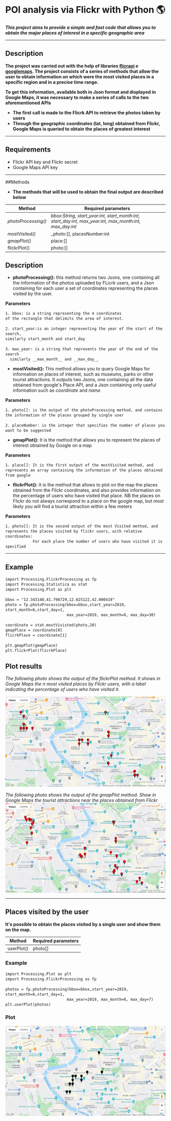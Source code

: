 
# POI analysis via Flickr with Python :earth_americas:
___This project aims to provide a simple and fast code that allows you to obtain the major places of interest in a specific geographic area___
___
## Description
__The project was carried out with the help of libraries 
[flicrapi](https://pypi.org/project/flickrapi/) e [googlemaps](https://developers.google.com/maps/documentation/places/web-service/overview).
The project consists of a series of methods that allow the user to obtain information on which were the most visited places in a specific region and in a precise time range.__

__To get this information, available both in Json format
and displayed in Google Maps, it was necessary to make a series of calls to the two aforementioned APIs__
* __The first call is made to the Flicrk API to retrieve the photos taken by users__
* __Through the geographic coordinates (lat, long) obtained from Flickr, Google Maps is queried to obtain the places
  of greatest interest__
  
___

## Requirements

* Flickr API key and Flickr secret
* Google Maps API key

---

##Methods
* __The methods that will be used to obtain the final output are described below__

|__Method__|__Required parameters__|
|---|---|
|_photoProcessing()_|_bbox:String, start_year:int, start_month:int, start_day:int, max_year:int, max_month:int, max_day:int_|
|_mostVisited()_|_photo:[], placesNumber:int|
|_gmapPlot()_|place:[]|
|flickrPlot()|photo:[]|

## Description

* __photoProcessing():__ 
this method returns two Jsons, one containing all the 
  information of the photos uploaded by FLicrk users,
  and a Json containing for each user a set of coordinates
  representing the places visited by the user.
  
__Parameters__  

    1. bbox: is a string representing the 4 coordinates
    of the rectangle that delimits the area of interest.
   
    2. start_year:is an integer representing the year of the start of the search,
    similarly start_month and start_day

    3. max_year: is a string that represents the year of the end of the search
      similarly __max_month__ and __max_day__
   
* __mostVisited():__ This method allows you to query Google Maps for information on places
of interest, such as museums, parks or other tourist attractions.
  It outputs two Jsons, one containing all the data obtained from google's Place API, and a
  Json containing only useful information such as _coordinate_ and _name_

__Parameters__
  
    1. photo[]: is the output of the photoProcessing method, and contains the information of the places grouped by single user

    2. placeNumber: is the integer that specifies the number of places you want to be suggested

* __gmapPlot():__ It is the method that allows you to represent the places of interest obtained by Google on a map

__Parameters__  
        
    1. place[]: It is the first output of the mostVisited method, and represents an array containing the information of the places obtained from google

* __flickrPlot():__ 
It is the method that allows to plot on the map the places obtained from the Flickr coordinates, and also provides information
on the percentage of users who have visited that place. NB the places on Flickr do not always correspond to a place on the google map,
 but most likely you will find a tourist attraction within a few meters
  
__Parameters__  

    1. photo[]: It is the second output of the most Visited method, and represents the places visited by flickr users, with relative coordinates:
                For each place the number of users who have visited it is specified

----
## Example

```
import Processing.FlickrProcessing as fp
import Processing.Statistica as stat
import Processing.Plot as plt

bbox = "12.343140,41.796729,12.625122,42.000419"
photo = fp.photoProcessing(bbox=bbox,start_year=2019, start_month=6,start_day=1,
                           max_year=2019, max_month=6, max_day=30)
                           
coordinate = stat.mostVisisted(photo,20)
gmapPlace = coordinate[0]
flicrkPlace = coordinate[1]

plt.gmapPlot(gmapPlace)
plt.flickrPlot(flicrkPlace)
```

## Plot results 

_The following photo shows the output of the flickrPlot method.
It shows in Google Maps the n most visited places by Flickr users, 
with a label indicating the percentage of users who have visited it._

![FlickrPlot](img/FlickrPlot1.jpg)

_The following photo shows the output of the gmapPlot method.
Show in Google Maps the tourist attractions near the places obtained from Flickr_
![GmapPlot](img/GmapPlot.jpg)

---

## Places visited by the user

__It's possible to obtain the places visited by a single user and show them on the map.__

|__Method__|__Required parameters__|
|---|---|
|userPlot()|photo[]|

### Example

```
import Processing.Plot as plt
import Processing.FlickrProcessing as fp

photos = fp.photoProcessing(bbox=bbox,start_year=2019, start_month=6,start_day=1,
                           max_year=2019, max_month=6, max_day=7)
plt.userPlot(photos)
```

### Plot

![userPlot](img/UserPlot1.jpg)



